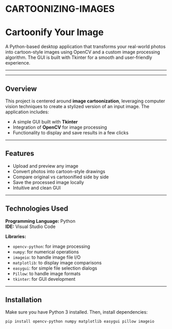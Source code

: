 # CARTOONIZING-IMAGES

# Cartoonify Your Image

A Python-based desktop application that transforms your real-world photos into cartoon-style images using OpenCV and a custom image processing algorithm. The GUI is built with Tkinter for a smooth and user-friendly experience.

---

---

## Overview

This project is centered around **image cartoonization**, leveraging computer vision techniques to create a stylized version of an input image. The application includes:

- A simple GUI built with **Tkinter**
- Integration of **OpenCV** for image processing
- Functionality to display and save results in a few clicks

---

## Features

- Upload and preview any image
- Convert photos into cartoon-style drawings
- Compare original vs cartoonified side by side
- Save the processed image locally
- Intuitive and clean GUI

---

## Technologies Used

**Programming Language:** Python  
**IDE:** Visual Studio Code

**Libraries:**
- `opencv-python`: for image processing
- `numpy`: for numerical operations
- `imageio`: to handle image file I/O
- `matplotlib`: to display image comparisons
- `easygui`: for simple file selection dialogs
- `Pillow`: to handle image formats
- `tkinter`: for GUI development

---

## Installation

Make sure you have Python 3 installed. Then, install dependencies:

```bash
pip install opencv-python numpy matplotlib easygui pillow imageio
